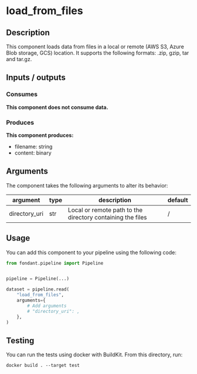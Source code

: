 # load_from_files

<a id="load_from_files#description"></a>
## Description
This component loads data from files in a local or remote (AWS S3, Azure Blob storage, GCS) 
location. It supports the following formats: .zip, gzip, tar and tar.gz.


<a id="load_from_files#inputs_outputs"></a>
## Inputs / outputs 

<a id="load_from_files#consumes"></a>
### Consumes 


**This component does not consume data.**


<a id="load_from_files#produces"></a>  
### Produces 
**This component produces:**

- filename: string
- content: binary



<a id="load_from_files#arguments"></a>
## Arguments

The component takes the following arguments to alter its behavior:

| argument | type | description | default |
| -------- | ---- | ----------- | ------- |
| directory_uri | str | Local or remote path to the directory containing the files | / |

<a id="load_from_files#usage"></a>
## Usage 

You can add this component to your pipeline using the following code:

```python
from fondant.pipeline import Pipeline


pipeline = Pipeline(...)

dataset = pipeline.read(
    "load_from_files",
    arguments={
        # Add arguments
        # "directory_uri": ,
    },
)
```

<a id="load_from_files#testing"></a>
## Testing

You can run the tests using docker with BuildKit. From this directory, run:
```
docker build . --target test
```
